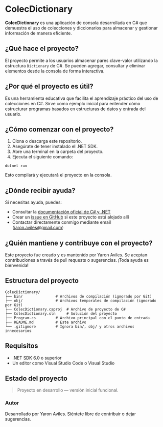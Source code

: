 # ColecDictionary

**ColecDictionary** es una aplicación de consola desarrollada en C# que demuestra el uso de colecciones y diccionarios para almacenar y gestionar información de manera eficiente.

## ¿Qué hace el proyecto?

El proyecto permite a los usuarios almacenar pares clave-valor utilizando la estructura `Dictionary` de C#. Se pueden agregar, consultar y eliminar elementos desde la consola de forma interactiva.

## ¿Por qué el proyecto es útil?

Es una herramienta educativa que facilita el aprendizaje práctico del uso de colecciones en C#. Sirve como ejemplo inicial para entender cómo estructurar programas basados en estructuras de datos y entrada del usuario.

## ¿Cómo comenzar con el proyecto?

1. Clona o descarga este repositorio.
2. Asegúrate de tener instalado el .NET SDK.
3. Abre una terminal en la carpeta del proyecto.
4. Ejecuta el siguiente comando:

```
dotnet run
```

Esto compilará y ejecutará el proyecto en la consola.

## ¿Dónde recibir ayuda?

Si necesitas ayuda, puedes:

- Consultar la [documentación oficial de C# y .NET](https://learn.microsoft.com/dotnet/)
- Crear un [issue en GitHub](https://github.com/) si este proyecto está alojado allí
- Contactar directamente conmigo mediante email (jaron.aviles@gmail.com)

## ¿Quién mantiene y contribuye con el proyecto?

Este proyecto fue creado y es mantenido por Yaron Aviles. Se aceptan contribuciones a través de pull requests o sugerencias. ¡Toda ayuda es bienvenida!

## Estructura del proyecto

```
ColecDictionary/
├── bin/               # Archivos de compilación (ignorado por Git)
├── obj/               # Archivos temporales de compilación (ignorado por Git)
├── ColecDictionary.csproj  # Archivo de proyecto de C#
├── ColecDictionary.sln     # Solución del proyecto
├── Program.cs         # Archivo principal con el punto de entrada
├── README.md          # Este archivo
└── .gitignore         # Ignora bin/, obj/ y otros archivos innecesarios
```

## Requisitos

- .NET SDK 6.0 o superior
- Un editor como Visual Studio Code o Visual Studio

## Estado del proyecto

> Proyecto en desarrollo — versión inicial funcional.


### Autor

Desarrollado por Yaron Aviles. Siéntete libre de contribuir o dejar sugerencias.
